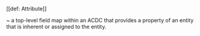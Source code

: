 [[def: Attribute]]

~ a top-level field map within an ACDC that provides a property of an entity that is inherent or assigned to the entity.
